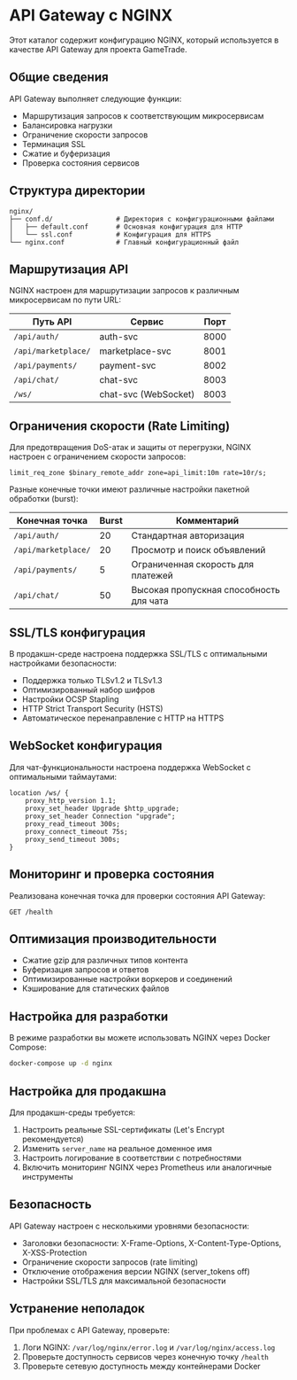 # API Gateway с NGINX

Этот каталог содержит конфигурацию NGINX, который используется в качестве API Gateway для проекта GameTrade.

## Общие сведения

API Gateway выполняет следующие функции:
- Маршрутизация запросов к соответствующим микросервисам
- Балансировка нагрузки
- Ограничение скорости запросов
- Терминация SSL
- Сжатие и буферизация
- Проверка состояния сервисов

## Структура директории

```
nginx/
├── conf.d/                # Директория с конфигурационными файлами
│   ├── default.conf       # Основная конфигурация для HTTP
│   └── ssl.conf           # Конфигурация для HTTPS
└── nginx.conf             # Главный конфигурационный файл
```

## Маршрутизация API

NGINX настроен для маршрутизации запросов к различным микросервисам по пути URL:

| Путь API            | Сервис              | Порт |
|---------------------|---------------------|------|
| `/api/auth/`        | auth-svc            | 8000 |
| `/api/marketplace/` | marketplace-svc     | 8001 |
| `/api/payments/`    | payment-svc         | 8002 |
| `/api/chat/`        | chat-svc            | 8003 |
| `/ws/`              | chat-svc (WebSocket)| 8003 |

## Ограничения скорости (Rate Limiting)

Для предотвращения DoS-атак и защиты от перегрузки, NGINX настроен с ограничением скорости запросов:

```nginx
limit_req_zone $binary_remote_addr zone=api_limit:10m rate=10r/s;
```

Разные конечные точки имеют различные настройки пакетной обработки (burst):

| Конечная точка       | Burst | Комментарий                           |
|----------------------|-------|---------------------------------------|
| `/api/auth/`         | 20    | Стандартная авторизация               |
| `/api/marketplace/`  | 20    | Просмотр и поиск объявлений           |
| `/api/payments/`     | 5     | Ограниченная скорость для платежей    |
| `/api/chat/`         | 50    | Высокая пропускная способность для чата |

## SSL/TLS конфигурация

В продакшн-среде настроена поддержка SSL/TLS с оптимальными настройками безопасности:

- Поддержка только TLSv1.2 и TLSv1.3
- Оптимизированный набор шифров
- Настройки OCSP Stapling
- HTTP Strict Transport Security (HSTS)
- Автоматическое перенаправление с HTTP на HTTPS

## WebSocket конфигурация

Для чат-функциональности настроена поддержка WebSocket с оптимальными таймаутами:

```nginx
location /ws/ {
    proxy_http_version 1.1;
    proxy_set_header Upgrade $http_upgrade;
    proxy_set_header Connection "upgrade";
    proxy_read_timeout 300s;
    proxy_connect_timeout 75s;
    proxy_send_timeout 300s;
}
```

## Мониторинг и проверка состояния

Реализована конечная точка для проверки состояния API Gateway:

```
GET /health
```

## Оптимизация производительности

- Сжатие gzip для различных типов контента
- Буферизация запросов и ответов
- Оптимизированные настройки воркеров и соединений
- Кэширование для статических файлов

## Настройка для разработки

В режиме разработки вы можете использовать NGINX через Docker Compose:

```bash
docker-compose up -d nginx
```

## Настройка для продакшна

Для продакшн-среды требуется:

1. Настроить реальные SSL-сертификаты (Let's Encrypt рекомендуется)
2. Изменить `server_name` на реальное доменное имя
3. Настроить логирование в соответствии с потребностями
4. Включить мониторинг NGINX через Prometheus или аналогичные инструменты

## Безопасность

API Gateway настроен с несколькими уровнями безопасности:

- Заголовки безопасности: X-Frame-Options, X-Content-Type-Options, X-XSS-Protection
- Ограничение скорости запросов (rate limiting)
- Отключение отображения версии NGINX (server_tokens off)
- Настройки SSL/TLS для максимальной безопасности

## Устранение неполадок

При проблемах с API Gateway, проверьте:

1. Логи NGINX: `/var/log/nginx/error.log` и `/var/log/nginx/access.log`
2. Проверьте доступность сервисов через конечную точку `/health`
3. Проверьте сетевую доступность между контейнерами Docker 